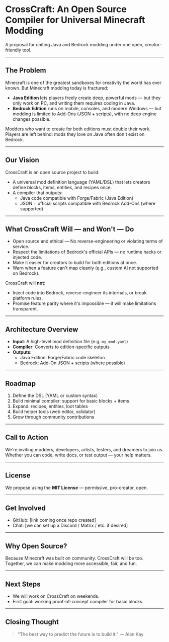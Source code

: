 # CrossCraft: An Open Source Compiler for Universal Minecraft Modding

A proposal for uniting Java and Bedrock modding under one open, creator-friendly tool.

---

## The Problem

Minecraft is one of the greatest sandboxes for creativity the world has ever known. But Minecraft modding today is fractured:

- **Java Edition** lets players freely create deep, powerful mods — but they only work on PC, and writing them requires coding in Java.
- **Bedrock Edition** runs on mobile, consoles, and modern Windows — but modding is limited to Add-Ons (JSON + scripts), with no deep engine changes possible.

Modders who want to create for both editions must double their work.  
Players are left behind: mods they love on Java often don't exist on Bedrock.

---

## Our Vision

CrossCraft is an open source project to build:

- A universal mod definition language (YAML/DSL) that lets creators define blocks, items, entities, and recipes once.
- A compiler that outputs:
  - Java code compatible with Forge/Fabric (Java Edition)
  - JSON + official scripts compatible with Bedrock Add-Ons (where supported)

---

## What CrossCraft Will — and Won't — Do

- Open source and ethical — No reverse-engineering or violating terms of service.
- Respect the limitations of Bedrock's official APIs — no runtime hacks or injected code.
- Make it easier for creators to build for both editions at once.
- Warn when a feature can't map cleanly (e.g., custom AI not supported on Bedrock).

CrossCraft will **not**:
- Inject code into Bedrock, reverse-engineer its internals, or break platform rules.
- Promise feature parity where it's impossible — it will make limitations transparent.

---

## Architecture Overview

- **Input**: A high-level mod definition file (e.g. `my_mod.yaml`)
- **Compiler**: Converts to edition-specific outputs
- **Outputs**:
  - Java Edition: Forge/Fabric code skeleton
  - Bedrock: Add-On JSON + scripts (where possible)

---

## Roadmap

1. Define the DSL (YAML or custom syntax)
2. Build minimal compiler: support for basic blocks + items
3. Expand: recipes, entities, loot tables
4. Build helper tools (web editor, validator)
5. Grow through community contributions

---

## Call to Action

We're inviting modders, developers, artists, testers, and dreamers to join us.  
Whether you can code, write docs, or test output — your help matters.

---

## License

We propose using the **MIT License** — permissive, pro-creator, open.

---

## Get Involved

- GitHub: [link coming once repo created]
- Chat: [we can set up a Discord / Matrix / etc. if desired]

---

## Why Open Source?

Because Minecraft was built on community. CrossCraft will be too.  
Together, we can make modding more accessible, fair, and fun.

---

## Next Steps

- We will work on CrossCraft on weekends.
- First goal: working proof-of-concept compiler for basic blocks.

---

## Closing Thought

> "The best way to predict the future is to build it." — Alan Kay
